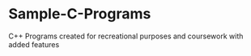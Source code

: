 # Sample-C-Programs
C++ Programs created for recreational purposes and coursework with added features
